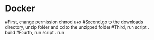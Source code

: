 # Docker
#First, change permission chmod u+x
#Second,go to the downloads directory, unzip folder and cd to the unzipped folder
#Third, run script . build 
#Fourth, run script . run
